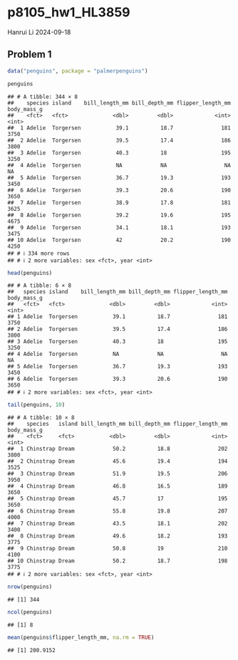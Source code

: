 p8105_hw1_HL3859
================
Hanrui Li
2024-09-18

## Problem 1

``` r
data("penguins", package = "palmerpenguins")
```

``` r
penguins
```

    ## # A tibble: 344 × 8
    ##    species island    bill_length_mm bill_depth_mm flipper_length_mm body_mass_g
    ##    <fct>   <fct>              <dbl>         <dbl>             <int>       <int>
    ##  1 Adelie  Torgersen           39.1          18.7               181        3750
    ##  2 Adelie  Torgersen           39.5          17.4               186        3800
    ##  3 Adelie  Torgersen           40.3          18                 195        3250
    ##  4 Adelie  Torgersen           NA            NA                  NA          NA
    ##  5 Adelie  Torgersen           36.7          19.3               193        3450
    ##  6 Adelie  Torgersen           39.3          20.6               190        3650
    ##  7 Adelie  Torgersen           38.9          17.8               181        3625
    ##  8 Adelie  Torgersen           39.2          19.6               195        4675
    ##  9 Adelie  Torgersen           34.1          18.1               193        3475
    ## 10 Adelie  Torgersen           42            20.2               190        4250
    ## # ℹ 334 more rows
    ## # ℹ 2 more variables: sex <fct>, year <int>

``` r
head(penguins)
```

    ## # A tibble: 6 × 8
    ##   species island    bill_length_mm bill_depth_mm flipper_length_mm body_mass_g
    ##   <fct>   <fct>              <dbl>         <dbl>             <int>       <int>
    ## 1 Adelie  Torgersen           39.1          18.7               181        3750
    ## 2 Adelie  Torgersen           39.5          17.4               186        3800
    ## 3 Adelie  Torgersen           40.3          18                 195        3250
    ## 4 Adelie  Torgersen           NA            NA                  NA          NA
    ## 5 Adelie  Torgersen           36.7          19.3               193        3450
    ## 6 Adelie  Torgersen           39.3          20.6               190        3650
    ## # ℹ 2 more variables: sex <fct>, year <int>

``` r
tail(penguins, 10)
```

    ## # A tibble: 10 × 8
    ##    species   island bill_length_mm bill_depth_mm flipper_length_mm body_mass_g
    ##    <fct>     <fct>           <dbl>         <dbl>             <int>       <int>
    ##  1 Chinstrap Dream            50.2          18.8               202        3800
    ##  2 Chinstrap Dream            45.6          19.4               194        3525
    ##  3 Chinstrap Dream            51.9          19.5               206        3950
    ##  4 Chinstrap Dream            46.8          16.5               189        3650
    ##  5 Chinstrap Dream            45.7          17                 195        3650
    ##  6 Chinstrap Dream            55.8          19.8               207        4000
    ##  7 Chinstrap Dream            43.5          18.1               202        3400
    ##  8 Chinstrap Dream            49.6          18.2               193        3775
    ##  9 Chinstrap Dream            50.8          19                 210        4100
    ## 10 Chinstrap Dream            50.2          18.7               198        3775
    ## # ℹ 2 more variables: sex <fct>, year <int>

``` r
nrow(penguins)
```

    ## [1] 344

``` r
ncol(penguins)
```

    ## [1] 8

``` r
mean(penguins$flipper_length_mm, na.rm = TRUE)
```

    ## [1] 200.9152
